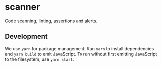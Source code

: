 # scanner
Code scanning, linting, assertions and alerts.

## Development
We use `yarn` for package management. Run `yarn` to install dependencies and `yarn build` to emit JavaScript. To run without first emitting JavaScript to the filesystem, use `yarn start`.
